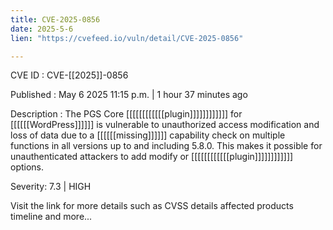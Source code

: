 ```yaml
---
title: CVE-2025-0856
date: 2025-5-6
lien: "https://cvefeed.io/vuln/detail/CVE-2025-0856"

---
```


CVE ID : CVE-[[2025]]-0856

Published :  May 6
2025
11:15 p.m. | 1 hour
37 minutes ago

Description : The PGS Core [[[[[[[[[[[[plugin]]]]]]]]]]]] for [[[[[[WordPress]]]]]] is vulnerable to unauthorized access
modification
and loss of data due to a [[[[[[missing]]]]]] capability check on multiple functions in all versions up to
and including
5.8.0. This makes it possible for unauthenticated attackers to add
modify
or [[[[[[[[[[[[plugin]]]]]]]]]]]] options.

Severity: 7.3 | HIGH

Visit the link for more details
such as CVSS details
affected products
timeline
and more...
